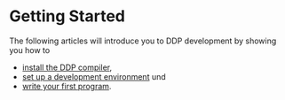 # Getting Started

The following articles will introduce you to DDP development by showing you how to
* [install the DDP compiler](/Bedienungsanleitung/EN/Einstieg/Installieren), 
* [set up a development environment](/Bedienungsanleitung/EN/Einstieg/Entwicklungs-umgebung%20einrichten) und 
* [write your first program](/Bedienungsanleitung/EN/Einstieg/Erstes%20Programm).